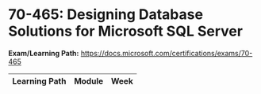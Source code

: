 # 70-465: Designing Database Solutions for Microsoft SQL Server

**Exam/Learning Path:** https://docs.microsoft.com/certifications/exams/70-465

| **Learning Path** | **Module** | **Week** |
|-|-|-|
